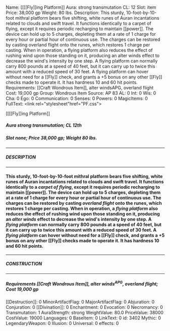 Name: [[[[Fly]]ing Platform]]
Aura: strong transmutation
CL: 12
Slot: item
Price: 38,000 gp
Weight: 80 lbs.
Description: This sturdy, 10-foot-by-10-foot mithral platform bears five shifting, white runes of Auran incantations related to clouds and swift travel. It functions identically to a carpet of flying, except it requires periodic recharging to maintain [[power]]. The device can hold up to 5 charges, depleting them at a rate of 1 charge for every hour or partial hour of continuous use. The charges can be restored by casting overland flight onto the runes, which restores 1 charge per casting. When in operation, a flying platform also reduces the effect of rushing wind upon those standing on it, producing an alter winds effect to decrease the wind's intensity by one step. A flying platform can normally carry 800 pounds at a speed of 40 feet, but it can carry up to twice this amount with a reduced speed of 30 feet. A flying platform can hover without need for a [[Fly]] check, and grants a +5 bonus on any other [[Fly]] checks made to operate it. It has hardness 10 and 60 hit points.
Requirements: [[Craft Wondrous Item]], alter windsAPG, overland flight
Cost: 19,000 gp
Group: Wondrous Item
Source: AP 83
AL: 0
Int: 0
Wis: 0
Cha: 0
Ego: 0
Communication: 0
Senses: 0
Powers: 0
MagicItems: 0
FullText: <link rel="stylesheet"href="PF.css"><div class="heading"><p class="alignleft">[[[[Fly]]ing Platform]]</p><div style="clear: both;"></div></div><div><h5><b>Aura </b>strong transmutation; <b>CL </b>12th</h5><h5><b>Slot </b>none; <b>Price </b>38,000 gp; <b>Weight </b>80 lbs.</h5></div><hr/><div><h5><b>DESCRIPTION</b></h5></div><hr/><div><h4><p>This sturdy, 10-foot-by-10-foot mithral platform bears five shifting, white runes of Auran incantations related to clouds and swift travel. It functions identically to a <i>carpet of flying</i>, except it requires periodic recharging to maintain [[power]]. The device can hold up to 5 charges, depleting them at a rate of 1 charge for every hour or partial hour of continuous use. The charges can be restored by casting <i>overland flight</i> onto the runes, which restores 1 charge per casting. When in operation, a <i>flying platform</i> also reduces the effect of rushing wind upon those standing on it, producing an <i><i>alter</i> winds</i> effect to decrease the wind's intensity by one step. A <i>flying platform</i> can normally carry 800 pounds at a speed of 40 feet, but it can carry up to twice this amount with a reduced speed of 30 feet. A <i>flying platform</i> can hover without need for a [[Fly]] check, and grants a +5 bonus on any other [[Fly]] checks made to operate it. It has hardness 10 and 60 hit points.</p></h4></div><hr/><div><h5><b>CONSTRUCTION</b></h5></div><hr/><div><h5><b>Requirements </b>[[Craft Wondrous Item]], <i>alter winds<sup>APG</sup></i>, <i>overland flight</i>; <b>Cost </b>19,000 gp</h5></div>
[[Destruction]]: 0
MinorArtifactFlag: 0
MajorArtifactFlag: 0
Abjuration: 0
Conjuration: 0
[[Divination]]: 0
Enchantment: 0
Evocation: 0
Necromancy: 0
Transmutation: 1
AuraStrength: strong
WeightValue: 80.0
PriceValue: 38000
CostValue: 19000
Languages: 0
BaseItem: 0
LinkText: 0
id: 3402
Mythic: 0
LegendaryWeapon: 0
Illusion: 0
Universal: 0
effects: 0

